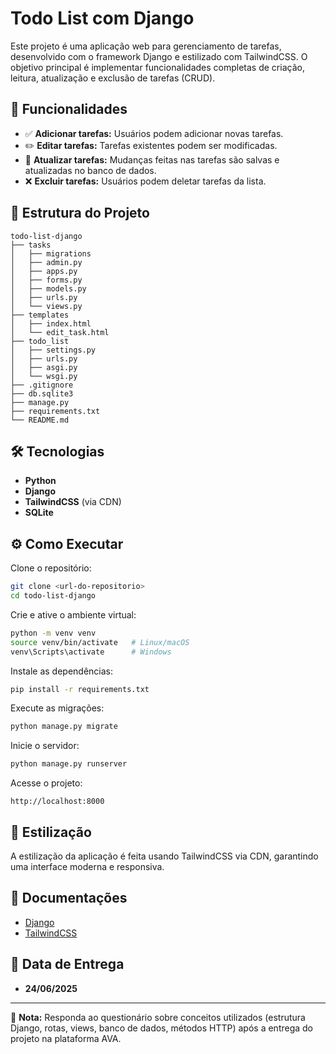 # Todo List com Django

Este projeto é uma aplicação web para gerenciamento de tarefas, desenvolvido com o framework Django e estilizado com TailwindCSS. O objetivo principal é implementar funcionalidades completas de criação, leitura, atualização e exclusão de tarefas (CRUD).

## 🚀 Funcionalidades

- ✅ **Adicionar tarefas:** Usuários podem adicionar novas tarefas.
- ✏️ **Editar tarefas:** Tarefas existentes podem ser modificadas.
- 🔄 **Atualizar tarefas:** Mudanças feitas nas tarefas são salvas e atualizadas no banco de dados.
- ❌ **Excluir tarefas:** Usuários podem deletar tarefas da lista.

## 📂 Estrutura do Projeto

```
todo-list-django
├── tasks
│   ├── migrations
│   ├── admin.py
│   ├── apps.py
│   ├── forms.py
│   ├── models.py
│   ├── urls.py
│   └── views.py
├── templates
│   ├── index.html
│   └── edit_task.html
├── todo_list
│   ├── settings.py
│   ├── urls.py
│   ├── asgi.py
│   └── wsgi.py
├── .gitignore
├── db.sqlite3
├── manage.py
├── requirements.txt
└── README.md
```

## 🛠️ Tecnologias

- **Python**
- **Django**
- **TailwindCSS** (via CDN)
- **SQLite**

## ⚙️ Como Executar

Clone o repositório:

```bash
git clone <url-do-repositorio>
cd todo-list-django
```

Crie e ative o ambiente virtual:

```bash
python -m venv venv
source venv/bin/activate   # Linux/macOS
venv\Scripts\activate      # Windows
```

Instale as dependências:

```bash
pip install -r requirements.txt
```

Execute as migrações:

```bash
python manage.py migrate
```

Inicie o servidor:

```bash
python manage.py runserver
```

Acesse o projeto:

```
http://localhost:8000
```

## 🎨 Estilização

A estilização da aplicação é feita usando TailwindCSS via CDN, garantindo uma interface moderna e responsiva.

## 📌 Documentações

- [Django](https://docs.djangoproject.com/)
- [TailwindCSS](https://tailwindcss.com/)

## 📅 Data de Entrega

- **24/06/2025**

---

📌 **Nota:** Responda ao questionário sobre conceitos utilizados (estrutura Django, rotas, views, banco de dados, métodos HTTP) após a entrega do projeto na plataforma AVA.
